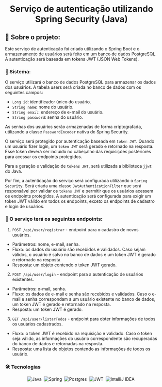 <h1 align="center">
    Serviço de autenticação utilizando Spring Security (Java)
</h1>

## 📖  Sobre o projeto:

Este serviço de autenticação foi criado utilizando o Spring Boot e o armazenamento de usuários será feito em um banco de dados PostgreSQL. A autenticação será baseada em tokens JWT (JSON Web Tokens).

### 📜 Sistema: 

O serviço utilizará o banco de dados PostgreSQL para armazenar os dados dos usuários. A tabela users será criada no banco de dados com os seguintes campos:

* `Long id`: identificador único do usuário.
* `String name`: nome do usuário.
* `String email`: endereço de e-mail do usuário.
* `String password`: senha do usuário.

As senhas dos usuários serão armazenadas de forma criptografada, utilizando a classe `PasswordEncoder` nativa do Spring Security.

O serviço será protegido por autenticação baseada em `token JWT`. Quando um usuário fizer login, um `token JWT` será gerado e retornado na resposta. Esse token deverá ser incluído no cabeçalho das requisições posteriores para acessar os endpoints protegidos.

Para a geração e validação de `tokens JWT`, será utilizada a biblioteca `jjwt` do Java.

Por fim, a autenticação do serviço será configurada utilizando o `Spring Security`. Será criada uma classe `JwtAuthenticationFilter` que será responsável por validar os `tokens JWT` e permitir que os usuários acessem os endpoints protegidos. A autenticação será configurada para exigir um token JWT válido em todos os endpoints, exceto os endpoints de cadastro e login de usuários.

### 📌 O serviço terá os seguintes endpoints:

1. `POST /api/user/registrar` - endpoint para o cadastro de novos usuários.
* Parâmetros: nome, e-mail, senha.
* Fluxo: os dados do usuário são recebidos e validados. Caso sejam válidos, o usuário é salvo no banco de dados e um token JWT é gerado e retornado na resposta.
* Resposta: um objeto contendo o token JWT gerado.

2. `POST /api/user/login` - endpoint para a autenticação de usuários existentes.
* Parâmetros: e-mail, senha.
* Fluxo: os dados de e-mail e senha são recebidos e validados. Caso o e-mail e senha correspondam a um usuário existente no banco de dados, um token JWT é gerado e retornado na resposta.
* Resposta: um token JWT é gerado.

3. `GET /api/user/listarTodos` - endpoint para obter informações de todos os usuários cadastrados.
* Fluxo: o token JWT é recebido na requisição e validado. Caso o token seja válido, as informações do usuário correspondente são recuperadas do banco de dados e retornadas na resposta.
* Resposta: uma lista de objetos contendo as informações de todos os usuário.

### 🛠️ Tecnologias 

<div align="center">

![Java](https://img.shields.io/badge/java-%23ED8B00.svg?style=for-the-badge&logo=java&logoColor=white)&nbsp;
![Spring](https://img.shields.io/badge/spring-%236DB33F.svg?style=for-the-badge&logo=spring&logoColor=white)&nbsp;
![Postgres](https://img.shields.io/badge/postgres-%23316192.svg?style=for-the-badge&logo=postgresql&logoColor=white)&nbsp;
![JWT](https://img.shields.io/badge/JWT-black?style=for-the-badge&logo=JSON%20web%20tokens)&nbsp;
![IntelliJ IDEA](https://img.shields.io/badge/IntelliJIDEA-000000.svg?style=for-the-badge&logo=intellij-idea&logoColor=white)&nbsp;


</div>


